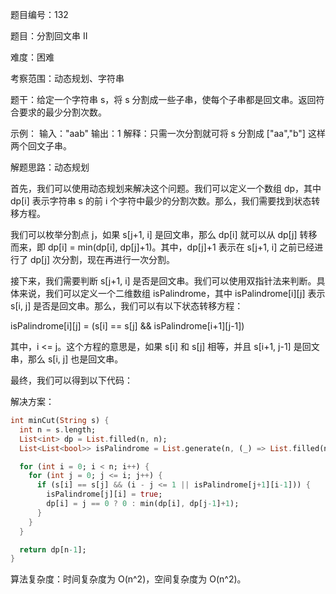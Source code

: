 题目编号：132

题目：分割回文串 II

难度：困难

考察范围：动态规划、字符串

题干：给定一个字符串 s，将 s 分割成一些子串，使每个子串都是回文串。返回符合要求的最少分割次数。

示例：
输入："aab"
输出：1
解释：只需一次分割就可将 s 分割成 ["aa","b"] 这样两个回文子串。

解题思路：动态规划

首先，我们可以使用动态规划来解决这个问题。我们可以定义一个数组 dp，其中 dp[i] 表示字符串 s 的前 i 个字符中最少的分割次数。那么，我们需要找到状态转移方程。

我们可以枚举分割点 j，如果 s[j+1, i] 是回文串，那么 dp[i] 就可以从 dp[j] 转移而来，即 dp[i] = min(dp[i], dp[j]+1)。其中，dp[j]+1 表示在 s[j+1, i] 之前已经进行了 dp[j] 次分割，现在再进行一次分割。

接下来，我们需要判断 s[j+1, i] 是否是回文串。我们可以使用双指针法来判断。具体来说，我们可以定义一个二维数组 isPalindrome，其中 isPalindrome[i][j] 表示 s[i, j] 是否是回文串。那么，我们可以有以下状态转移方程：

isPalindrome[i][j] = (s[i] == s[j] && isPalindrome[i+1][j-1])

其中，i <= j。这个方程的意思是，如果 s[i] 和 s[j] 相等，并且 s[i+1, j-1] 是回文串，那么 s[i, j] 也是回文串。

最终，我们可以得到以下代码：

解决方案：

```dart
int minCut(String s) {
  int n = s.length;
  List<int> dp = List.filled(n, n);
  List<List<bool>> isPalindrome = List.generate(n, (_) => List.filled(n, false));

  for (int i = 0; i < n; i++) {
    for (int j = 0; j <= i; j++) {
      if (s[i] == s[j] && (i - j <= 1 || isPalindrome[j+1][i-1])) {
        isPalindrome[j][i] = true;
        dp[i] = j == 0 ? 0 : min(dp[i], dp[j-1]+1);
      }
    }
  }

  return dp[n-1];
}
```

算法复杂度：时间复杂度为 O(n^2)，空间复杂度为 O(n^2)。